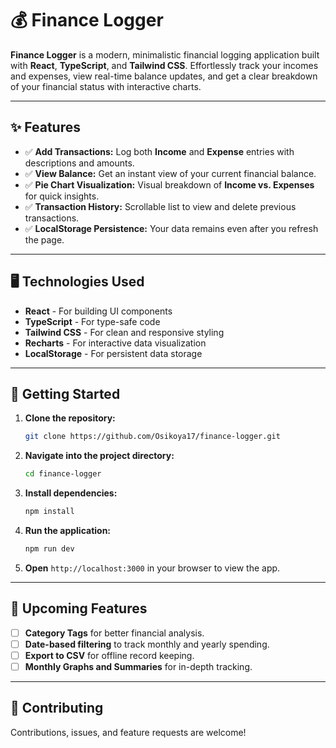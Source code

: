# 💰 Finance Logger

**Finance Logger** is a modern, minimalistic financial logging application built with **React**, **TypeScript**, and **Tailwind CSS**. Effortlessly track your incomes and expenses, view real-time balance updates, and get a clear breakdown of your financial status with interactive charts.

---

## ✨ Features

- ✅ **Add Transactions:** Log both **Income** and **Expense** entries with descriptions and amounts.
- ✅ **View Balance:** Get an instant view of your current financial balance.
- ✅ **Pie Chart Visualization:** Visual breakdown of **Income vs. Expenses** for quick insights.
- ✅ **Transaction History:** Scrollable list to view and delete previous transactions.
- ✅ **LocalStorage Persistence:** Your data remains even after you refresh the page.

---

## 🖥️ Technologies Used

- **React** - For building UI components
- **TypeScript** - For type-safe code
- **Tailwind CSS** - For clean and responsive styling
- **Recharts** - For interactive data visualization
- **LocalStorage** - For persistent data storage

---

## 🚀 Getting Started

1. **Clone the repository:**

   ```bash
   git clone https://github.com/Osikoya17/finance-logger.git
   ```

2. **Navigate into the project directory:**

   ```bash
   cd finance-logger
   ```

3. **Install dependencies:**

   ```bash
   npm install
   ```

4. **Run the application:**

   ```bash
   npm run dev
   ```

5. **Open** `http://localhost:3000` in your browser to view the app.

---

## 🌟 Upcoming Features

- [ ] **Category Tags** for better financial analysis.
- [ ] **Date-based filtering** to track monthly and yearly spending.
- [ ] **Export to CSV** for offline record keeping.
- [ ] **Monthly Graphs and Summaries** for in-depth tracking.

---

## 🤝 Contributing

Contributions, issues, and feature requests are welcome!

